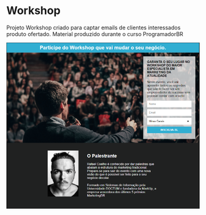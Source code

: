 # Workshop
Projeto Workshop criado para captar emails de clientes interessados produto ofertado. Material produzido durante o curso ProgramadorBR

<img class="picture" src="./assets/projeto-workshop.png" alt="Projeto">